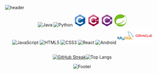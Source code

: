 ![header](https://capsule-render.vercel.app/api?type=waving&&color=2E81EC&height=245&section=header&text=SEOHYUNZ)
<div align="center">
 
  <img src="https://edent.github.io/SuperTinyIcons/images/svg/java.svg" width="43" title="Java" />
  <img src="https://edent.github.io/SuperTinyIcons/images/svg/python.svg" width="43" title="Python" />
  <img alt="c" width="40px" src="https://github.com/devicons/devicon/blob/master/icons/c/c-original.svg"/>
  <img alt="c++" width="40px" src="https://github.com/devicons/devicon/blob/master/icons/cplusplus/cplusplus-original.svg"/>
  <img alt="c#" width="40px" src="https://github.com/devicons/devicon/blob/master/icons/csharp/csharp-original.svg"/>
  <img alt="spring" width="40px" src="https://github.com/devicons/devicon/blob/master/icons/spring/spring-original.svg"/><br>
 <img src="https://edent.github.io/SuperTinyIcons/images/svg/javascript.svg" width="42" title="JavaScript" /> 
 <img src="https://edent.github.io/SuperTinyIcons/images/svg/html5.svg" width="42" title="HTML5"  />
 <img src="https://edent.github.io/SuperTinyIcons/images/svg/css3.svg" width="42" title="CSS3"/> 
 <img src="https://edent.github.io/SuperTinyIcons/images/svg/react.svg" width="43" title="React" />
 <img src="https://edent.github.io/SuperTinyIcons/images/svg/android.svg" width="44" title="Android" />
  <img alt="mysql" width="55px" src="https://github.com/devicons/devicon/blob/master/icons/mysql/mysql-original-wordmark.svg"/>
  <img alt="oracle" width="55px" src="https://github.com/devicons/devicon/blob/master/icons/oracle/oracle-original.svg" />
 <br>        
 <br>
 
[![GitHub Streak](https://github-readme-streak-stats.herokuapp.com/?user=seohyunz&theme=graywhite&fire=00092C&ring=00092C&)](https://git.io/streak-stats)![Top Langs](https://github-readme-stats.vercel.app/api/top-langs/?username=seohyunz&layout=compact&langs_count=9&hide_title=false)

<div>
                                                                                                        
![Footer](https://capsule-render.vercel.app/api?type=waving&&color=CE9461&height=125&section=footer)

                                                                                                          
 <!-- 
  gradient 06113C 5B7DB1 325288

[![Ashutosh's github activity graph](https://activity-graph.herokuapp.com/graph?username=seohyunz&bg_color=FFFF&line=325288&color=362222)](https://github.com/seohyunz/github-readme-activity-graph)

-->
